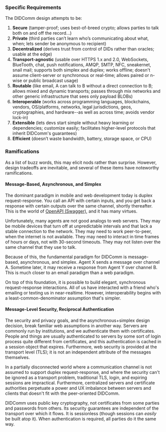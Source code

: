 ### Specific Requirements

The DIDComm design attempts to be:

1. **Secure** (tamper-proof; uses best-of-breed crypto; allows parties to talk both on and off the record...)
2. **Private** (third parties can’t learn who’s communicating about what, when; lets sender be anonymous to recipient) 
3. **Decentralized** (derives trust from control of DIDs rather than oracles; usable at the edge)
4. **Transport-agnostic** (usable over HTTPS 1.x and 2.0, WebSockets, BlueTooth, chat, push notifications, AMQP, SMTP, NFC, sneakernet, snail mail; supports both simplex and duplex; works offline; doesn't assume client-server or synchronous or real-time; allows paired or n-wise or public broadcast usage)
5. **Routable** (like email, A can talk to B without a direct connection to B; allows mixed and dynamic transports; passes through mix networks and other generic infrastructure that sees only payload BLOBs)
6. **Interoperable** (works across programming languages, blockchains, vendors, OS/platforms, networks, legal jurisdictions, geos, cryptographies, and hardware--as well as across time; avoids vendor lock-in)
7. **Extensible** (lets devs start simple without heavy learning or dependencies; customize easily; facilitates higher-level protocols that inherit DIDComm's guarantees)
8. **Efficient** (doesn’t waste bandwidth, battery, storage space, or CPU)

### Ramifications

As a list of buzz words, this may elicit nods rather than surprise. However, design tradeoffs are inevitable, and several of these items have noteworthy ramifications.

#### Message-Based, Asynchronous, and Simplex

The dominant paradigm in mobile and web development today is duplex request-response. You call an API with certain inputs, and you get back a response with certain outputs over the same channel, shortly thereafter. This is the world of [OpenAPI (Swagger)](https://swagger.io/docs/specification/about/), and it has many virtues.

Unfortunately, many agents are not good analogs to web servers. They may be mobile devices that turn off at unpredictable intervals and that lack a stable connection to the network. They may need to work peer-to-peer, when the internet is not available. They may need to interact in time frames of hours or days, not with 30-second timeouts. They may not listen over the same channel that they use to talk.

Because of this, the fundamental paradigm for DIDComm is message-based, asynchronous, and simplex. Agent X sends a message over channel A. Sometime later, it may receive a response from Agent Y over channel B. This is much closer to an email paradigm than a web paradigm.

On top of this foundation, it is possible to build elegant, synchronous request-response interactions. All of us have interacted with a friend who's emailing or texting us in near-realtime. However, interoperability begins with a least-common-denominator assumption that's simpler.

#### Message-Level Security, Reciprocal Authentication

The security and privacy goals, and the asynchronous+simplex design decision, break familiar web assumptions in another way. Servers are commonly run by institutions, and we authenticate them with certificates. People and things are usually authenticated to servers by some sort of login process quite different from certificates, and this authentication is cached in a session object that expires. Furthermore, web security is provided at the transport level (TLS); it is not an independent attribute of the messages themselves.

In a partially disconnected world where a communication channel is not assumed to support duplex request-response, and where the security can't be ignored as a transport problem, traditional TLS, login, and expiring sessions are impractical. Furthermore, centralized servers and certificate authorities perpetuate a power and UX imbalance between servers and clients that doesn't fit with the peer-oriented DIDComm.

DIDComm uses public key cryptography, not certificates from some parties and passwords from others. Its security guarantees are independent of the transport over which it flows. It is sessionless (though sessions can *easily* be built atop it). When authentication is required, all parties do it the same way.
